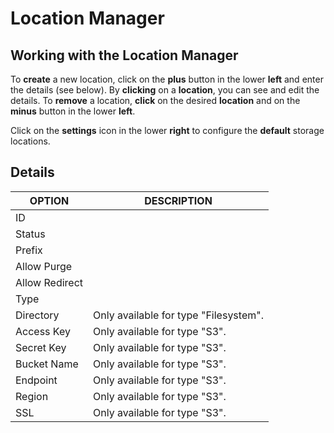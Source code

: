 # Location Manager

## Working with the Location Manager

To **create** a new location, click on the **plus** button in the lower **left** and enter the details (see below). By **clicking** on a **location**, you can see and edit the details. To **remove** a location, **click** on the desired **location** and on the **minus** button in the lower **left**.

Click on the **settings** icon in the lower **right** to configure the **default** storage locations.

## Details

| OPTION         | DESCRIPTION                           |
| -------------- | ------------------------------------- |
| ID             |                                       |
| Status         |                                       |
| Prefix         |                                       |
| Allow Purge    |                                       |
| Allow Redirect |                                       |
| Type           |                                       |
| Directory      | Only available for type "Filesystem". |
| Access Key     | Only available for type "S3".         |
| Secret Key     | Only available for type "S3".         |
| Bucket Name    | Only available for type "S3".         |
| Endpoint       | Only available for type "S3".         |
| Region         | Only available for type "S3".         |
| SSL            | Only available for type "S3".         |

